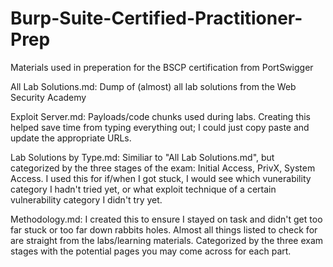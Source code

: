 # Burp-Suite-Certified-Practitioner-Prep
Materials used in preperation for the BSCP certification from PortSwigger

All Lab Solutions.md: Dump of (almost) all lab solutions from the Web Security Academy

Exploit Server.md: Payloads/code chunks used during labs. Creating this helped save time from typing everything out; I could just copy paste and update the appropriate URLs.

Lab Solutions by Type.md: Similiar to "All Lab Solutions.md", but categorized by the three stages of the exam: Initial Access, PrivX, System Access. I used this for if/when I got stuck, I would see which vunerability category I hadn't tried yet, or what exploit technique of a certain vulnerability category I didn't try yet.

Methodology.md: I created this to ensure I stayed on task and didn't get too far stuck or too far down rabbits holes. Almost all things listed to check for are straight from the labs/learning materials. Categorized by the three exam stages with the potential pages you may come across for each part. 
